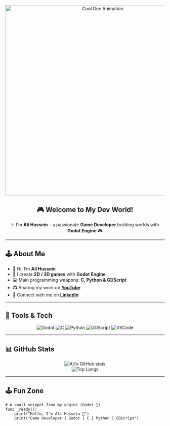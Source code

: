 <div align="center">
  <img src="https://media1.giphy.com/media/v1.Y2lkPTc5MGI3NjExZXppYTNhcDNnNTQ5NWQyeHFydnVyaW93ZjRuaGEwNHd6bWt5MXppZSZlcD12MV9pbnRlcm5hbF9naWZfYnlfaWQmY3Q9Zw/xT0xeMIcsHFxsN5M8E/giphy.gif" width="600" alt="Cool Dev Animation"/>


## 🎮 Welcome to My Dev World!  

✨ I'm **Ali Hussein** – a passionate **Game Developer** building worlds with **Godot Engine** 🎮  

</div>

---

## 🕹️ About Me  

- 👋 Hi, I’m **Ali Hussein**  
- 🧩 I create **2D / 3D games** with **Godot Engine**  
- 💻 Main programming weapons: **C, Python & GDScript**  
- 📺 Sharing my work on [**YouTube**](https://www.youtube.com/@Platourygo)  
- 💼 Connect with me on [**LinkedIn**](https://www.linkedin.com/in/platoury/)  

---

## 🚀 Tools & Tech  

<div align="center">

![Godot](https://img.shields.io/badge/Godot-478CBF?style=for-the-badge&logo=godot-engine&logoColor=white&labelColor=2C2C2C)
![C](https://img.shields.io/badge/C-00599C?style=for-the-badge&logo=c&logoColor=white&labelColor=2C2C2C)
![Python](https://img.shields.io/badge/Python-FFD43B?style=for-the-badge&logo=python&logoColor=black&labelColor=2C2C2C)
![GDScript](https://img.shields.io/badge/GDScript-478CBF?style=for-the-badge&logo=godot-engine&logoColor=white&labelColor=2C2C2C)
![VSCode](https://img.shields.io/badge/VSCode-0078D4?style=for-the-badge&logo=vscode&logoColor=white&labelColor=2C2C2C)

</div>

---


## 📊 GitHub Stats  

<div align="center">

![Ali's GitHub stats](https://github-readme-stats.vercel.app/api?username=Platourygo&show_icons=true&theme=tokyonight)  
![Top Langs](https://github-readme-stats.vercel.app/api/top-langs/?username=Platourygo&layout=compact&theme=tokyonight)

</div>

---

## 🕹️ Fun Zone  

```gdscript
# A small snippet from my engine (Godot 💙)
func _ready():
    print("Hello, I’m Ali Hussein 👋")
    print("Game Developer | Godot | C | Python | GDScript")
